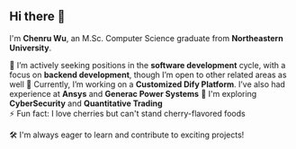 ## Hi there 👋

I'm **Chenru Wu**, an M.Sc. Computer Science graduate from **Northeastern University**.

🚀 I’m actively seeking positions in the **software development** cycle, with a focus on **backend development**, though I’m open to other related areas as well
🔭 Currently, I’m working on a **Customized Dify Platform**. I’ve also had experience at **Ansys** and **Generac Power Systems**
🌱 I'm exploring **CyberSecurity** and **Quantitative Trading**  
⚡ Fun fact: I love cherries but can't stand cherry-flavored foods

🛠 I'm always eager to learn and contribute to exciting projects!


<!--
**wuchenru/wuchenru** is a ✨ _special_ ✨ repository because its `README.md` (this file) appears on your GitHub profile.

Here are some ideas to get you started:

- 🔭 I’m currently working on ...
- 🌱 I’m currently learning ...
- 👯 I’m looking to collaborate on ...
- 🤔 I’m looking for help with ...
- 💬 Ask me about ...
- 📫 How to reach me: ...
- 😄 Pronouns: ...
- ⚡ Fun fact: ...
-->
